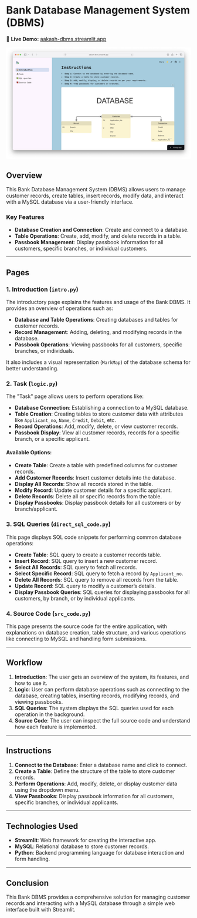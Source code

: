 # Bank Database Management System (DBMS)

🔗 **Live Demo:** [aakash-dbms.streamlit.app](https://aakash-dbms.streamlit.app/)  

[![DBMS Demo Video](demo.png)](https://youtu.be/tRqVCMsXjeU)

## Overview
This Bank Database Management System (DBMS) allows users to manage customer records, create tables, insert records, modify data, and interact with a MySQL database via a user-friendly interface.

### Key Features
- **Database Creation and Connection**: Create and connect to a database.
- **Table Operations**: Create, add, modify, and delete records in a table.
- **Passbook Management**: Display passbook information for all customers, specific branches, or individual customers.

---

## Pages

### 1. **Introduction** (`intro.py`)
The introductory page explains the features and usage of the Bank DBMS. It provides an overview of operations such as:
- **Database and Table Operations**: Creating databases and tables for customer records.
- **Record Management**: Adding, deleting, and modifying records in the database.
- **Passbook Operations**: Viewing passbooks for all customers, specific branches, or individuals.

It also includes a visual representation (`MarkMap`) of the database schema for better understanding.

### 2. **Task** (`logic.py`)
The "Task" page allows users to perform operations like:
- **Database Connection**: Establishing a connection to a MySQL database.
- **Table Creation**: Creating tables to store customer data with attributes like `Applicant_no`, `Name`, `Credit`, `Debit`, etc.
- **Record Operations**: Add, modify, delete, or view customer records.
- **Passbook Display**: View all customer records, records for a specific branch, or a specific applicant.

#### Available Options:
- **Create Table**: Create a table with predefined columns for customer records.
- **Add Customer Records**: Insert customer details into the database.
- **Display All Records**: Show all records stored in the table.
- **Modify Record**: Update customer details for a specific applicant.
- **Delete Records**: Delete all or specific records from the table.
- **Display Passbooks**: Display passbook details for all customers or by branch/applicant.

### 3. **SQL Queries** (`direct_sql_code.py`)
This page displays SQL code snippets for performing common database operations:
- **Create Table**: SQL query to create a customer records table.
- **Insert Record**: SQL query to insert a new customer record.
- **Select All Records**: SQL query to fetch all records.
- **Select Specific Record**: SQL query to fetch a record by `Applicant_no`.
- **Delete All Records**: SQL query to remove all records from the table.
- **Update Record**: SQL query to modify a customer’s details.
- **Display Passbook Queries**: SQL queries for displaying passbooks for all customers, by branch, or by individual applicants.

### 4. **Source Code** (`src_code.py`)
This page presents the source code for the entire application, with explanations on database creation, table structure, and various operations like connecting to MySQL and handling form submissions.

---

## Workflow
1. **Introduction**: The user gets an overview of the system, its features, and how to use it.
2. **Logic**: User can perform database operations such as connecting to the database, creating tables, inserting records, modifying records, and viewing passbooks.
3. **SQL Queries**: The system displays the SQL queries used for each operation in the background.
4. **Source Code**: The user can inspect the full source code and understand how each feature is implemented.

---

## Instructions
1. **Connect to the Database**: Enter a database name and click to connect.
2. **Create a Table**: Define the structure of the table to store customer records.
3. **Perform Operations**: Add, modify, delete, or display customer data using the dropdown menu.
4. **View Passbooks**: Display passbook information for all customers, specific branches, or individual applicants.

---

## Technologies Used
- **Streamlit**: Web framework for creating the interactive app.
- **MySQL**: Relational database to store customer records.
- **Python**: Backend programming language for database interaction and form handling.

---

## Conclusion
This Bank DBMS provides a comprehensive solution for managing customer records and interacting with a MySQL database through a simple web interface built with Streamlit.
